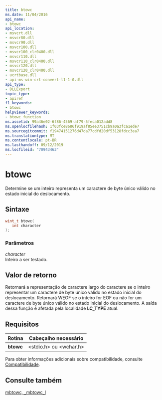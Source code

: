 ```yaml
---
title: btowc
ms.date: 11/04/2016
api_name:
- btowc
api_location:
- msvcrt.dll
- msvcr80.dll
- msvcr90.dll
- msvcr100.dll
- msvcr100_clr0400.dll
- msvcr110.dll
- msvcr110_clr0400.dll
- msvcr120.dll
- msvcr120_clr0400.dll
- ucrtbase.dll
- api-ms-win-crt-convert-l1-1-0.dll
api_type:
- DLLExport
topic_type:
- apiref
f1_keywords:
- btowc
helpviewer_keywords:
- btowc function
ms.assetid: 99a46e02-6f86-4569-af79-5feca012add8
ms.openlocfilehash: 1f03fce8686f919af85ee3751cb9a0a3fca1ede7
ms.sourcegitcommit: f19474151276d47da77cdfd20df53128fdcc3ea7
ms.translationtype: MT
ms.contentlocale: pt-BR
ms.lasthandoff: 09/12/2019
ms.locfileid: "70943463"
---
```

# <a name="btowc"></a>btowc

Determine se um inteiro representa um caractere de byte único válido no estado inicial do deslocamento.

## <a name="syntax"></a>Sintaxe

```C
wint_t btowc(
   int character
);
```

### <a name="parameters"></a>Parâmetros

*character*<br/>
Inteiro a ser testado.

## <a name="return-value"></a>Valor de retorno

Retornará a representação de caractere largo do caractere se o inteiro representar um caractere de byte único válido no estado inicial do deslocamento. Retornará WEOF se o inteiro for EOF ou não for um caractere de byte único válido no estado inicial do deslocamento. A saída dessa função é afetada pela localidade **LC_TYPE** atual.

## <a name="requirements"></a>Requisitos

|Rotina|Cabeçalho necessário|
|-------------|---------------------|
|**btowc**|\<stdio.h> ou \<wchar.h>|

Para obter informações adicionais sobre compatibilidade, consulte [Compatibilidade](../../c-runtime-library/compatibility.md).

## <a name="see-also"></a>Consulte também

[mbtowc, _mbtowc_l](mbtowc-mbtowc-l.md)<br/>
